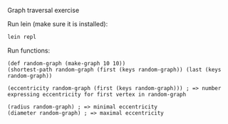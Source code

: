 Graph traversal exercise

Run lein (make sure it is installed):

```bash
lein repl 
```

Run functions:

```
(def random-graph (make-graph 10 10))
(shortest-path random-graph (first (keys random-graph)) (last (keys random-graph))

(eccentricity random-graph (first (keys random-graph))) ; => number expressing eccentricity for first vertex in random-graph

(radius random-graph) ; => minimal eccentricity
(diameter random-graph) ; => maximal eccentricity
```

